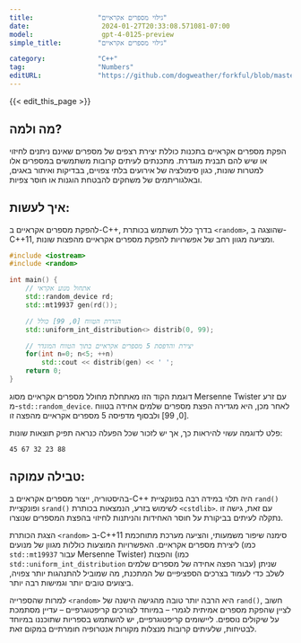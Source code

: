```yaml
---
title:                "גילוי מספרים אקראיים"
date:                  2024-01-27T20:33:08.571081-07:00
model:                 gpt-4-0125-preview
simple_title:         "גילוי מספרים אקראיים"

category:             "C++"
tag:                  "Numbers"
editURL:              "https://github.com/dogweather/forkful/blob/master/content/he/cpp/generating-random-numbers.md"
---
```


{{< edit_this_page >}}

## מה ולמה?

הפקת מספרים אקראיים בתכנות כוללת יצירת רצפים של מספרים שאינם ניתנים לחיזוי או שיש להם תבנית מוגדרת. מתכנתים לעיתים קרובות משתמשים במספרים אלו למטרות שונות, כגון סימולציה של אירועים בלתי צפויים, בבדיקות ואיתור באגים, ובאלגוריתמים של משחקים להבטחת הוגנות או חוסר צפיות.

## איך לעשות:

להפקת מספרים אקראיים ב-C++, בדרך כלל תשתמש בכותרת `<random>`, שהוצגה ב-C++11, ומציעה מגוון רחב של אפשרויות להפקת מספרים אקראיים מהפצות שונות.

```C++
#include <iostream>
#include <random>

int main() {
    // אתחול מנוע אקראי
    std::random_device rd;  
    std::mt19937 gen(rd()); 

    // הגדרת הטווח [0, 99] כולל
    std::uniform_int_distribution<> distrib(0, 99); 

    // יצירת והדפסת 5 מספרים אקראיים בתוך הטווח המוגדר
    for(int n=0; n<5; ++n)
        std::cout << distrib(gen) << ' ';
    return 0;
}
```

דוגמת הקוד הזו מאתחלת מחולל מספרים אקראיים מסוג Mersenne Twister עם זרע מ-`std::random_device`. לאחר מכן, היא מגדירה הפצת מספרים שלמים אחידה בטווח [0, 99] ולבסוף מדפיסה 5 מספרים אקראיים מהפצה זו.

פלט לדוגמה עשוי להיראות כך, אך יש לזכור שכל הפעלה כנראה תפיק תוצאות שונות:

```
45 67 32 23 88
```

## טבילה עמוקה:

בהיסטוריה, ייצור מספרים אקראיים ב-C++ היה תלוי במידה רבה בפונקציית `rand()` ופונקציית `srand()` לשימוש בזרע, הנמצאות בכותרת `<cstdlib>`. עם זאת, גישה זו נתקלה לעיתים בביקורת על חוסר האחידות והניתנות לחיזוי בהפצת המספרים שנוצרו.

הצגת הכותרת `<random>` ב-C++11 סימנה שיפור משמעותי, והציעה מערכת מתוחכמת ליצירת מספרים אקראיים. האפשרויות המוצעות כוללות מגוון של מנועים (כמו `std::mt19937` עבור Mersenne Twister) והפצות (כמו `std::uniform_int_distribution` עבור הפצה אחידה של מספרים שלמים) שניתן לשלב כדי לעמוד בצרכים הספציפיים של המתכנת, מה שמוביל להתנהגות יותר צפויה, ביצועים טובים יותר וגמישות רבה יותר.

למרות שהספרייה `<random>` היא הרבה יותר טובה מהגישה הישנה של `rand()`, חשוב לציין שהפקת מספרים אמיתית לגמרי – במיוחד לצורכים קריפטוגרפיים – עדיין מסתמכת על שיקולים נוספים. ליישומים קריפטוגרפיים, יש להשתמש בספריות שתוכננו במיוחד לבטיחות, שלעיתים קרובות מנצלות מקורות אנטרופיה חומרתיים במקום זאת.
